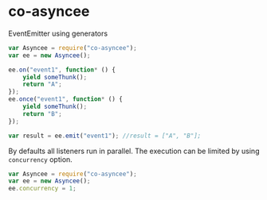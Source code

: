 # co-asyncee

EventEmitter using generators

```js
var Asyncee = require("co-asyncee");
var ee = new Asyncee();

ee.on("event1", function* () {
    yield someThunk();
    return "A";
});
ee.once("event1", function* () {
    yield someThunk();
    return "B";
});

var result = ee.emit("event1"); //result = ["A", "B"];
```

By defaults all listeners run in parallel. The execution can be limited by using `concurrency` option.

```js
var Asyncee = require("co-asyncee");
var ee = new Asyncee();
ee.concurrency = 1;
```
